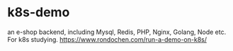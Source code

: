 # k8s-demo
an e-shop backend, including Mysql, Redis, PHP, Nginx, Golang, Node etc. For k8s studying.
https://www.rondochen.com/run-a-demo-on-k8s/
